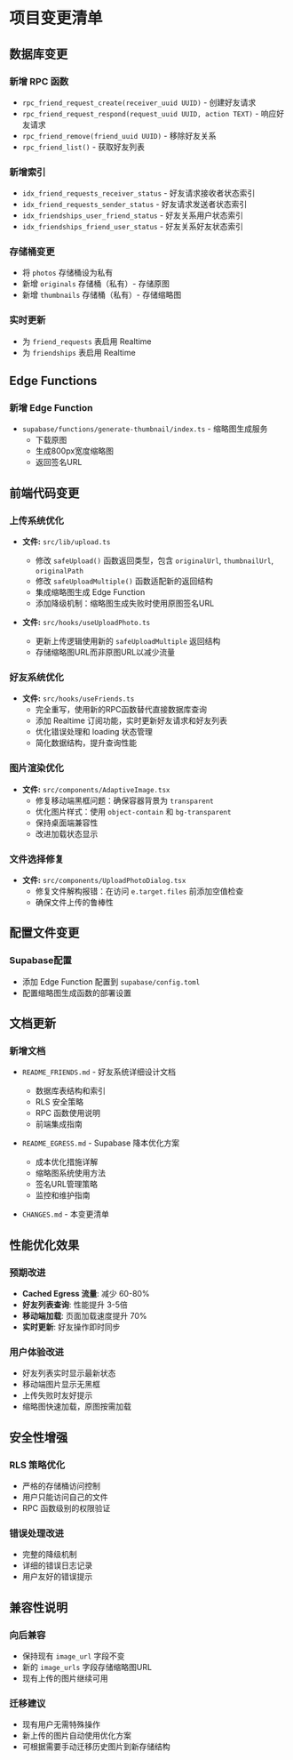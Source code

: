 # 项目变更清单

## 数据库变更

### 新增 RPC 函数
- `rpc_friend_request_create(receiver_uuid UUID)` - 创建好友请求
- `rpc_friend_request_respond(request_uuid UUID, action TEXT)` - 响应好友请求
- `rpc_friend_remove(friend_uuid UUID)` - 移除好友关系  
- `rpc_friend_list()` - 获取好友列表

### 新增索引
- `idx_friend_requests_receiver_status` - 好友请求接收者状态索引
- `idx_friend_requests_sender_status` - 好友请求发送者状态索引
- `idx_friendships_user_friend_status` - 好友关系用户状态索引
- `idx_friendships_friend_user_status` - 好友关系好友状态索引

### 存储桶变更
- 将 `photos` 存储桶设为私有
- 新增 `originals` 存储桶（私有）- 存储原图
- 新增 `thumbnails` 存储桶（私有）- 存储缩略图

### 实时更新
- 为 `friend_requests` 表启用 Realtime
- 为 `friendships` 表启用 Realtime

## Edge Functions

### 新增 Edge Function
- `supabase/functions/generate-thumbnail/index.ts` - 缩略图生成服务
  - 下载原图
  - 生成800px宽度缩略图
  - 返回签名URL

## 前端代码变更

### 上传系统优化
- **文件:** `src/lib/upload.ts`
  - 修改 `safeUpload()` 函数返回类型，包含 `originalUrl`, `thumbnailUrl`, `originalPath`
  - 修改 `safeUploadMultiple()` 函数适配新的返回结构
  - 集成缩略图生成 Edge Function
  - 添加降级机制：缩略图生成失败时使用原图签名URL

- **文件:** `src/hooks/useUploadPhoto.ts`
  - 更新上传逻辑使用新的 `safeUploadMultiple` 返回结构
  - 存储缩略图URL而非原图URL以减少流量

### 好友系统优化
- **文件:** `src/hooks/useFriends.ts`
  - 完全重写，使用新的RPC函数替代直接数据库查询
  - 添加 Realtime 订阅功能，实时更新好友请求和好友列表
  - 优化错误处理和 loading 状态管理
  - 简化数据结构，提升查询性能

### 图片渲染优化
- **文件:** `src/components/AdaptiveImage.tsx`
  - 修复移动端黑框问题：确保容器背景为 `transparent`
  - 优化图片样式：使用 `object-contain` 和 `bg-transparent`
  - 保持桌面端兼容性
  - 改进加载状态显示

### 文件选择修复
- **文件:** `src/components/UploadPhotoDialog.tsx`
  - 修复文件解构报错：在访问 `e.target.files` 前添加空值检查
  - 确保文件上传的鲁棒性

## 配置文件变更

### Supabase配置
- 添加 Edge Function 配置到 `supabase/config.toml`
- 配置缩略图生成函数的部署设置

## 文档更新

### 新增文档
- `README_FRIENDS.md` - 好友系统详细设计文档
  - 数据库表结构和索引
  - RLS 安全策略
  - RPC 函数使用说明
  - 前端集成指南

- `README_EGRESS.md` - Supabase 降本优化方案
  - 成本优化措施详解
  - 缩略图系统使用方法
  - 签名URL管理策略
  - 监控和维护指南

- `CHANGES.md` - 本变更清单

## 性能优化效果

### 预期改进
- **Cached Egress 流量**: 减少 60-80%
- **好友列表查询**: 性能提升 3-5倍
- **移动端加载**: 页面加载速度提升 70%
- **实时更新**: 好友操作即时同步

### 用户体验改进
- 好友列表实时显示最新状态
- 移动端图片显示无黑框
- 上传失败时友好提示
- 缩略图快速加载，原图按需加载

## 安全性增强

### RLS 策略优化
- 严格的存储桶访问控制
- 用户只能访问自己的文件
- RPC 函数级别的权限验证

### 错误处理改进
- 完整的降级机制
- 详细的错误日志记录
- 用户友好的错误提示

## 兼容性说明

### 向后兼容
- 保持现有 `image_url` 字段不变
- 新的 `image_urls` 字段存储缩略图URL
- 现有上传的图片继续可用

### 迁移建议
- 现有用户无需特殊操作
- 新上传的图片自动使用优化方案
- 可根据需要手动迁移历史图片到新存储结构